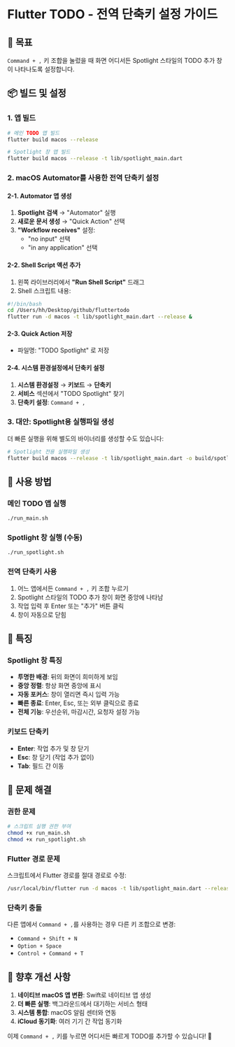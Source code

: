 # Flutter TODO - 전역 단축키 설정 가이드

## 🎯 목표
`Command + ,` 키 조합을 눌렀을 때 화면 어디서든 Spotlight 스타일의 TODO 추가 창이 나타나도록 설정합니다.

## 📦 빌드 및 설정

### 1. 앱 빌드
```bash
# 메인 TODO 앱 빌드
flutter build macos --release

# Spotlight 창 앱 빌드
flutter build macos --release -t lib/spotlight_main.dart
```

### 2. macOS Automator를 사용한 전역 단축키 설정

#### 2-1. Automator 앱 생성
1. **Spotlight 검색** → "Automator" 실행
2. **새로운 문서 생성** → "Quick Action" 선택
3. **"Workflow receives"** 설정:
   - "no input" 선택
   - "in any application" 선택

#### 2-2. Shell Script 액션 추가
1. 왼쪽 라이브러리에서 **"Run Shell Script"** 드래그
2. Shell 스크립트 내용:
```bash
#!/bin/bash
cd /Users/hh/Desktop/github/fluttertodo
flutter run -d macos -t lib/spotlight_main.dart --release &
```

#### 2-3. Quick Action 저장
- 파일명: "TODO Spotlight" 로 저장

#### 2-4. 시스템 환경설정에서 단축키 설정
1. **시스템 환경설정** → **키보드** → **단축키**
2. **서비스** 섹션에서 "TODO Spotlight" 찾기
3. **단축키 설정**: `Command + ,`

### 3. 대안: Spotlight용 실행파일 생성

더 빠른 실행을 위해 별도의 바이너리를 생성할 수도 있습니다:

```bash
# Spotlight 전용 실행파일 생성
flutter build macos --release -t lib/spotlight_main.dart -o build/spotlight_app
```

## 🚀 사용 방법

### 메인 TODO 앱 실행
```bash
./run_main.sh
```

### Spotlight 창 실행 (수동)
```bash
./run_spotlight.sh
```

### 전역 단축키 사용
1. 어느 앱에서든 `Command + ,` 키 조합 누르기
2. Spotlight 스타일의 TODO 추가 창이 화면 중앙에 나타남
3. 작업 입력 후 Enter 또는 "추가" 버튼 클릭
4. 창이 자동으로 닫힘

## 🎨 특징

### Spotlight 창 특징
- **투명한 배경**: 뒤의 화면이 희미하게 보임
- **중앙 정렬**: 항상 화면 중앙에 표시
- **자동 포커스**: 창이 열리면 즉시 입력 가능
- **빠른 종료**: Enter, Esc, 또는 외부 클릭으로 종료
- **전체 기능**: 우선순위, 마감시간, 요청자 설정 가능

### 키보드 단축키
- **Enter**: 작업 추가 및 창 닫기
- **Esc**: 창 닫기 (작업 추가 없이)
- **Tab**: 필드 간 이동

## 🔧 문제 해결

### 권한 문제
```bash
# 스크립트 실행 권한 부여
chmod +x run_main.sh
chmod +x run_spotlight.sh
```

### Flutter 경로 문제
스크립트에서 Flutter 경로를 절대 경로로 수정:
```bash
/usr/local/bin/flutter run -d macos -t lib/spotlight_main.dart --release
```

### 단축키 충돌
다른 앱에서 `Command + ,`를 사용하는 경우 다른 키 조합으로 변경:
- `Command + Shift + N`
- `Option + Space`
- `Control + Command + T`

## 📱 향후 개선 사항

1. **네이티브 macOS 앱 변환**: Swift로 네이티브 앱 생성
2. **더 빠른 실행**: 백그라운드에서 대기하는 서비스 형태
3. **시스템 통합**: macOS 알림 센터와 연동
4. **iCloud 동기화**: 여러 기기 간 작업 동기화

이제 `Command + ,` 키를 누르면 어디서든 빠르게 TODO를 추가할 수 있습니다! 🎉
